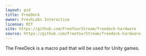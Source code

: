 ```yaml
---
layout: pid
title: FreeDeck
owner: FreshLabs Interactive
license: MIT
site: https://github.com/FreeYourStream/freedeck-hardware
source: https://github.com/FreeYourStream/freedeck-hardware
---
```

The FreeDeck is a macro pad that will be used for Unity games.